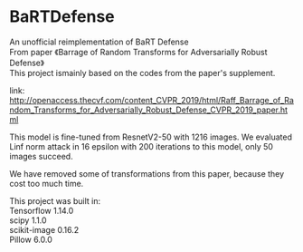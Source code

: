# BaRTDefense
An unofficial reimplementation of BaRT Defense  
From paper 《Barrage of Random Transforms for Adversarially Robust Defense》  
This project ismainly based on the codes from the paper's supplement.

link: http://openaccess.thecvf.com/content_CVPR_2019/html/Raff_Barrage_of_Random_Transforms_for_Adversarially_Robust_Defense_CVPR_2019_paper.html

This model is fine-tuned from ResnetV2-50 with 1216 images.
We evaluated Linf norm attack in 16 epsilon with 200 iterations to this model, only 50 images succeed.

We have removed some of transformations from this paper, because they cost too much time.

This project was built in:  
Tensorflow 1.14.0  
scipy 1.1.0  
scikit-image 0.16.2  
Pillow 6.0.0  
